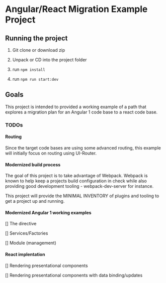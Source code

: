 # Angular/React Migration Example Project

## Running the project

1. Git clone or download zip

2. Unpack or CD into the project folder

3. run `npm install`

4. run `npm run start:dev`

## Goals

This project is intended to provided a working example of a path that
explores a migration plan for an Angular 1 code base to a react code base.

### TODOs

#### Routing

Since the target code bases are using some advanced routing, this example
will initially focus on routing using UI-Router.

#### Modernized build process

The goal of this project is to take advantage of Webpack.  Webpack is known
to help keep a projects build configuration in check while also providing good
development tooling - webpack-dev-server for instance.

This project will provide the MINIMAL INVENTORY of plugins and tooling to get
a project up and running.

#### Modernized Angular 1 working examples

[] The directive

[] Services/Factories

[] Module (management)

#### React implentation

[] Rendering presentational components

[] Rendering presentational components with data binding/updates 
